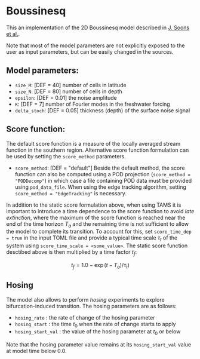 # Boussinesq

This an implementation of the 2D Boussinesq model described in
[J. Soons et al.](https://doi.org/10.1017/jfm.2025.248).

Note that most of the model parameters are not explicitly exposed to
the user as input parameters, but can be easily changed in the sources. 

## Model parameters:
 - `size_M`: [DEF = 40] number of cells in latitude
 - `size_N`: [DEF = 80] number of cells in depth
 - `epsilon`: [DEF = 0.01] the noise amplitude
 - `K`: [DEF = 7] number of Fourier modes in the freshwater forcing
 - `delta_stoch`: [DEF = 0.05] thickness (depth) of the surface noise signal 


## Score function:

The default score function is a measure of the locally averaged
stream function in the southern region. Alternative score function formulation
can be used by setting the `score_method` parameters.

 - `score_method`: [DEF = "default"] Beside the default method, the score function can also
 be computed using a POD projection (`score_method = "PODDecomp"`) in which case a file containing
 POD data must be provided using `pod_data_file`. When using the edge tracking algorithm, setting
 `score_method = "EdgeTracking"` is necessary.

In addition to the static score formulation above, when using TAMS it is important to introduce
a time dependence to the score function to avoid *late extinction*, where the maximum of the score
function is reached near the end of the time horizon $`T_a`$ and the remaining time is not sufficient to
allow the model to complete its transition.
To account for this, set `score_time_dep = true` in the input TOML file and provide a typical
time scale $`\tau_t`$ of the system using `score_time_scale = <some_value>`. The static score function
desctibed above is then multiplied by a time factor $`t_f`$:

```math
t_f = 1.0 - \exp(t - T_a) / \tau_t)
```

## Hosing

The model also allows to perform *hosing* experiments to explore bifurcation-induced transition.
The hosing parameters are as follows:
 - `hosing_rate` : the rate of change of the hosing parameter
 - `hosing_start` : the time $`t_0`$ when the rate of change starts to apply
 - `hosing_start_val` : the value of the hosing parameter at $`t_0`$ or below

 Note that the hosing parameter value remains at its `hosing_start_val` value at model time below 0.0.
